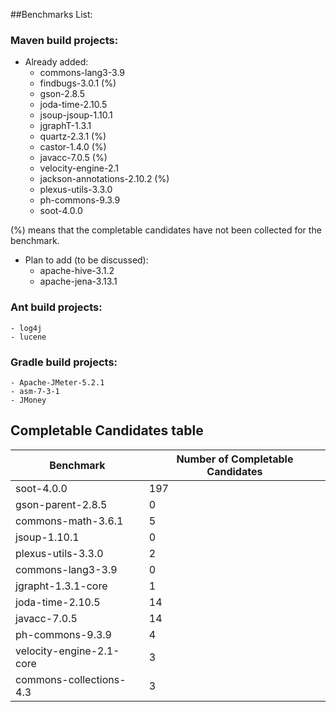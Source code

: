 ##Benchmarks List:

### Maven build projects:
- Already added:
	- commons-lang3-3.9
	- findbugs-3.0.1  (%)
	- gson-2.8.5
	- joda-time-2.10.5
	- jsoup-jsoup-1.10.1
	- jgraphT-1.3.1
	- quartz-2.3.1  (%)
	- castor-1.4.0  (%)
	- javacc-7.0.5  (%)
	- velocity-engine-2.1
	- jackson-annotations-2.10.2 (%)
	- plexus-utils-3.3.0
	- ph-commons-9.3.9
	- soot-4.0.0

(%) means that the completable candidates have not been collected for the benchmark.

- Plan to add (to be discussed):
	- apache-hive-3.1.2
	- apache-jena-3.13.1

### Ant build projects:
	- log4j
	- lucene


### Gradle build projects:
	- Apache-JMeter-5.2.1
	- asm-7-3-1
	- JMoney

## Completable Candidates table
| Benchmark | Number of Completable Candidates |
| --- | --- |
| soot-4.0.0 | 197 |
| gson-parent-2.8.5 | 0 |
| commons-math-3.6.1 | 5 |
| jsoup-1.10.1 | 0 |
| plexus-utils-3.3.0 | 2 |
| commons-lang3-3.9 | 0 |
| jgrapht-1.3.1-core | 1 |
| joda-time-2.10.5 | 14 |
| javacc-7.0.5 | 14 |
| ph-commons-9.3.9 | 4 |
| velocity-engine-2.1-core | 3 |
| commons-collections-4.3 | 3 |
